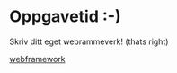# Oppgavetid :-) #

Skriv ditt eget webrammeverk! (thats right)

[webframework](https://github.com/oyvindberg/scala-kurs-oppgaver/tree/master/webframework)
